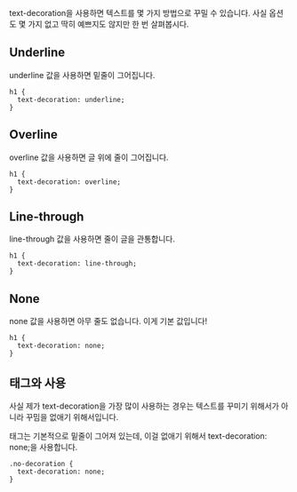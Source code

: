 text-decoration을 사용하면 텍스트를 몇 가지 방법으로 꾸밀 수 있습니다. 사실 옵션도 몇 가지 없고 딱히 예쁘지도 않지만 한 번 살펴봅시다.

## Underline
underline 값을 사용하면 밑줄이 그어집니다.

```
h1 {
  text-decoration: underline;
}
```

## Overline
overline 값을 사용하면 글 위에 줄이 그어집니다.

```
h1 {
  text-decoration: overline;
}
```

## Line-through
line-through 값을 사용하면 줄이 글을 관통합니다.

```
h1 {
  text-decoration: line-through;
}
```

## None
none 값을 사용하면 아무 줄도 없습니다. 이게 기본 값입니다!

```
h1 {
  text-decoration: none;
}
```

## <a> 태그와 사용
사실 제가 text-decoration을 가장 많이 사용하는 경우는 텍스트를 꾸미기 위해서가 아니라 꾸밈을 없애기 위해서입니다. 
  
<a> 태그는 기본적으로 밑줄이 그어져 있는데, 이걸 없애기 위해서 text-decoration: none;을 사용합니다.

```
.no-decoration {
  text-decoration: none;
}
```
